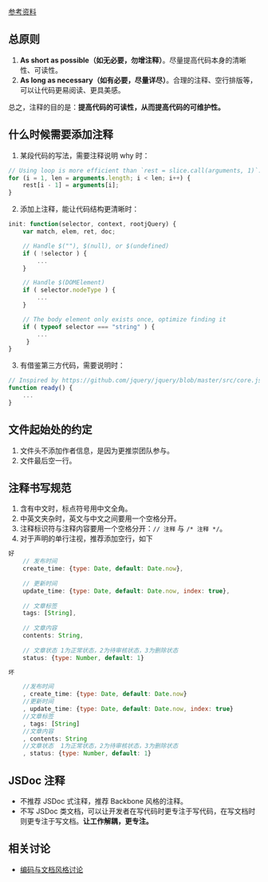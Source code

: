 
[参考资料](https://github.com/aralejs/aralejs.org/wiki/JavaScript-%E6%B3%A8%E9%87%8A%E8%A7%84%E8%8C%83)

## 总原则

1. **As short as possible（如无必要，勿增注释）**。尽量提高代码本身的清晰性、可读性。
1. **As long as necessary（如有必要，尽量详尽）**。合理的注释、空行排版等，可以让代码更易阅读、更具美感。

总之，注释的目的是：**提高代码的可读性，从而提高代码的可维护性。**


## 什么时候需要添加注释

1. 某段代码的写法，需要注释说明 why 时：
```js
// Using loop is more efficient than `rest = slice.call(arguments, 1)`.
for (i = 1, len = arguments.length; i < len; i++) {
    rest[i - 1] = arguments[i];
}
```

2. 添加上注释，能让代码结构更清晰时：
```js
init: function(selector, context, rootjQuery) {
    var match, elem, ret, doc;

    // Handle $(""), $(null), or $(undefined)
    if ( !selector ) {
        ...
    }

    // Handle $(DOMElement)
    if ( selector.nodeType ) {
        ...
    }

    // The body element only exists once, optimize finding it
    if ( typeof selector === "string" ) {
        ...
     }
}
```

3. 有借鉴第三方代码，需要说明时：
```js
// Inspired by https://github.com/jquery/jquery/blob/master/src/core.js
function ready() {
    ...
}
```


## 文件起始处的约定

1. 文件头不添加作者信息，是因为更推崇团队参与。
1. 文件最后空一行。


##  注释书写规范

1. 含有中文时，标点符号用中文全角。
1. 中英文夹杂时，英文与中文之间要用一个空格分开。
1. 注释标识符与注释内容要用一个空格分开：`// 注释` 与 `/* 注释 */`。
1. 对于声明的单行注视，推荐添加空行，如下

```js
好
	// 发布时间
	create_time: {type: Date, default: Date.now},
	
	// 更新时间
	update_time: {type: Date, default: Date.now, index: true},
	
	// 文章标签
	tags: [String],
	
	// 文章内容
	contents: String,
	
	// 文章状态	1为正常状态，2为待审核状态，3为删除状态
	status: {type: Number, default: 1}

坏

	//发布时间
	, create_time: {type: Date, default: Date.now}
	//更新时间
	, update_time: {type: Date, default: Date.now, index: true}
	//文章标签
	, tags: [String]
	//文章内容
	, contents: String
	//文章状态	1为正常状态，2为待审核状态，3为删除状态
	, status: {type: Number, default: 1}
```


## JSDoc 注释

- 不推荐 JSDoc 式注释，推荐 Backbone 风格的注释。
- 不写 JSDoc 类文档，可以让开发者在写代码时更专注于写代码，在写文档时则更专注于写文档。**让工作解耦，更专注。**


## 相关讨论
- [编码与文档风格讨论](https://github.com/alipay/arale/issues/36)